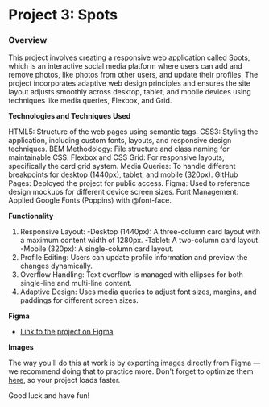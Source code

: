 # Project 3: Spots

### Overview  

This project involves creating a responsive web application called Spots, which is an interactive social media platform where users can add and remove photos, like photos from other users, and update their profiles. The project incorporates adaptive web design principles and ensures the site layout adjusts smoothly across desktop, tablet, and mobile devices using techniques like media queries, Flexbox, and Grid.
  
**Technologies and Techniques Used**
  
HTML5: Structure of the web pages using semantic tags.
CSS3: Styling the application, including custom fonts, layouts, and responsive design techniques.
BEM Methodology: File structure and class naming for maintainable CSS.
Flexbox and CSS Grid: For responsive layouts, specifically the card grid system.
Media Queries: To handle different breakpoints for desktop (1440px), tablet, and mobile (320px).
GitHub Pages: Deployed the project for public access.
Figma: Used to reference design mockups for different device screen sizes.
Font Management: Applied Google Fonts (Poppins) with @font-face. 


**Functionality**  
1. Responsive Layout:
    -Desktop (1440px): A three-column card layout with a maximum content width of 1280px.
    -Tablet: A two-column card layout.
  -Mobile (320px): A single-column card layout.
2. Profile Editing: Users can update profile information and preview the changes dynamically.
3. Overflow Handling: Text overflow is managed with ellipses for both single-line and multi-line content.
4. Adaptive Design: Uses media queries to adjust font sizes, margins, and paddings for different screen sizes.
  
**Figma**  
  
* [Link to the project on Figma](https://www.figma.com/file/BBNm2bC3lj8QQMHlnqRsga/Sprint-3-Project-%E2%80%94-Spots?type=design&node-id=2%3A60&mode=design&t=afgNFybdorZO6cQo-1)
  
**Images**  
  
The way you'll do this at work is by exporting images directly from Figma — we recommend doing that to practice more. Don't forget to optimize them [here](https://tinypng.com/), so your project loads faster. 
  
Good luck and have fun!
